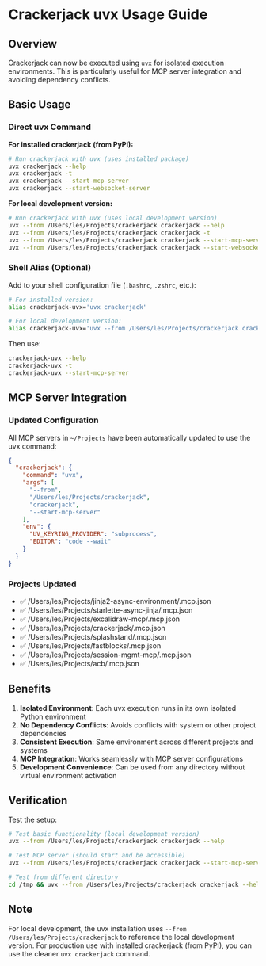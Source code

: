 # Crackerjack uvx Usage Guide

## Overview

Crackerjack can now be executed using `uvx` for isolated execution environments. This is particularly useful for MCP server integration and avoiding dependency conflicts.

## Basic Usage

### Direct uvx Command

**For installed crackerjack (from PyPI):**
```bash
# Run crackerjack with uvx (uses installed package)
uvx crackerjack --help
uvx crackerjack -t
uvx crackerjack --start-mcp-server
uvx crackerjack --start-websocket-server
```

**For local development version:**
```bash
# Run crackerjack with uvx (uses local development version)
uvx --from /Users/les/Projects/crackerjack crackerjack --help
uvx --from /Users/les/Projects/crackerjack crackerjack -t
uvx --from /Users/les/Projects/crackerjack crackerjack --start-mcp-server
uvx --from /Users/les/Projects/crackerjack crackerjack --start-websocket-server
```

### Shell Alias (Optional)

Add to your shell configuration file (`.bashrc`, `.zshrc`, etc.):

```bash
# For installed version:
alias crackerjack-uvx='uvx crackerjack'

# For local development version:
alias crackerjack-uvx='uvx --from /Users/les/Projects/crackerjack crackerjack'
```

Then use:

```bash
crackerjack-uvx --help
crackerjack-uvx -t
crackerjack-uvx --start-mcp-server
```

## MCP Server Integration

### Updated Configuration

All MCP servers in `~/Projects` have been automatically updated to use the uvx command:

```json
{
  "crackerjack": {
    "command": "uvx",
    "args": [
      "--from",
      "/Users/les/Projects/crackerjack",
      "crackerjack",
      "--start-mcp-server"
    ],
    "env": {
      "UV_KEYRING_PROVIDER": "subprocess",
      "EDITOR": "code --wait"
    }
  }
}
```

### Projects Updated

- ✅ /Users/les/Projects/jinja2-async-environment/.mcp.json
- ✅ /Users/les/Projects/starlette-async-jinja/.mcp.json
- ✅ /Users/les/Projects/excalidraw-mcp/.mcp.json
- ✅ /Users/les/Projects/crackerjack/.mcp.json
- ✅ /Users/les/Projects/splashstand/.mcp.json
- ✅ /Users/les/Projects/fastblocks/.mcp.json
- ✅ /Users/les/Projects/session-mgmt-mcp/.mcp.json
- ✅ /Users/les/Projects/acb/.mcp.json

## Benefits

1. **Isolated Environment**: Each uvx execution runs in its own isolated Python environment
2. **No Dependency Conflicts**: Avoids conflicts with system or other project dependencies
3. **Consistent Execution**: Same environment across different projects and systems
4. **MCP Integration**: Works seamlessly with MCP server configurations
5. **Development Convenience**: Can be used from any directory without virtual environment activation

## Verification

Test the setup:

```bash
# Test basic functionality (local development version)
uvx --from /Users/les/Projects/crackerjack crackerjack --help

# Test MCP server (should start and be accessible)
uvx --from /Users/les/Projects/crackerjack crackerjack --start-mcp-server

# Test from different directory
cd /tmp && uvx --from /Users/les/Projects/crackerjack crackerjack --help
```

## Note

For local development, the uvx installation uses `--from /Users/les/Projects/crackerjack` to reference the local development version. For production use with installed crackerjack (from PyPI), you can use the cleaner `uvx crackerjack` command.